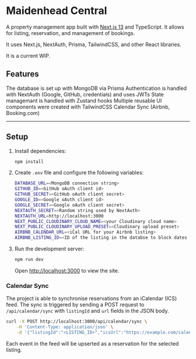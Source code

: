 # Maidenhead Central

A property management app built with [Next.js 13](https://nextjs.org) and TypeScript. It allows for listing, reservation, and management of bookings.

It uses Next.js, NextAuth, Prisma, TailwindCSS, and other React libraries.

It is a current WIP.
## Features

The database is set up with MongoDB via Prisma
Authentication is handled with NextAuth (Google, GitHub, credentials) and uses JWTs
State managemant is handled with Zustand hooks
Multiple reusable UI components were created with TailwindCSS
Calendar Sync (Airbnb, Booking.com)

---

## Setup
1. Install dependencies:
    ```bash
    npm install
    ```
2. Create `.env` file and configure the following variables:
    ```bash
    DATABASE_URL=<MongoDB connection string>
    GITHUB_ID=<GitHub oAuth client id>
    GITHUB_SECRET=<GitHub oAuth client secret>
    GOOGLE_ID=<Google oAuth client id>
    GOOGLE_SECRET=<Google oAuth client secret>
    NEXTAUTH_SECRET=<Random string used by NextAuth>
    NEXTAUTH_URL=http://localhost:3000
    NEXT_PUBLIC_CLOUDINARY_CLOUD_NAME=<your Cloudinary cloud name>
    NEXT_PUBLIC_CLOUDINARY_UPLOAD_PRESET=<Cloudinary upload preset>
    AIRBNB_CALENDAR_URL=<iCal URL for your Airbnb listing>
    AIRBNB_LISTING_ID=<ID of the listing in the databse to block dates for>
    ```
3. Run the development server:
    ```bash
    npm run dev
    ```
    Open [http://localhost:3000](http://localhost:3000) to view the site.
### Calendar Sync

The project is able to synchronise reservations from an iCalendar (ICS) feed. The sync is triggered by sending a POST request to `/api/calendar/sync` with `listingId` and `url` fields in the JSON body.

```bash
curl -X POST http://localhost:3000/api/calendar/sync \
    -H 'Content-Type: application/json' \
    -d '{"listingId":"<LISTING_ID>","icsUrl":"https://example.com/calendar.ics"}'
```

Each event in the feed will be upserted as a reservation for the selected listing.